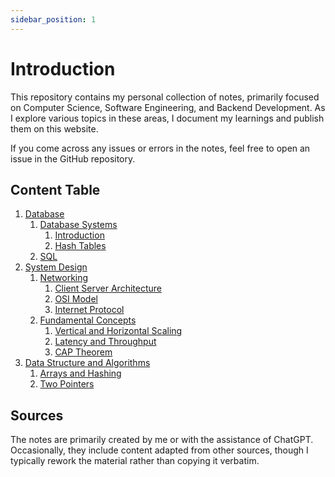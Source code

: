 ```yaml
---
sidebar_position: 1
---
```


# Introduction

This repository contains my personal collection of notes, primarily focused on Computer Science, Software Engineering, and Backend Development. As I explore various topics in these areas, I document my learnings and publish them on this website.

If you come across any issues or errors in the notes, feel free to open an issue in the GitHub repository.

## Content Table

1. [Database](/docs/databases/introduction.md)
   1. [Database Systems](/docs/databases/database-systems/introduction.md)
      1. [Introduction](/docs/databases/database-systems/introduction.md)
      2. [Hash Tables](/docs/databases/database-systems/hash-tables.md)
   2. [SQL](/docs/databases/sql/sql.md)
2. [System Design](/docs/system-design/introduction.md)
   1. [Networking](/docs/system-design/networking/client-server-architecture.md)
      1. [Client Server Architecture](/docs/system-design/networking/client-server-architecture.md)
      2. [OSI Model](/docs/system-design/networking/osi-model.md)
      3. [Internet Protocol](/docs/system-design/networking/internet-protocol.md)
   2. [Fundamental Concepts](/docs/system-design/fundamental-concepts/scaling.md)
      1. [Vertical and Horizontal Scaling](/docs/system-design/fundamental-concepts/scaling.md)
      2. [Latency and Throughput](/docs/system-design/fundamental-concepts/latency-and-throughput.md)
      3. [CAP Theorem](/docs/system-design/fundamental-concepts/cap-theorem.md)
3. [Data Structure and Algorithms](/docs/data-structure-and-algorithms/arrays-and-hasing)
   1. [Arrays and Hashing](/docs/data-structure-and-algorithms/arrays-and-hasing)
   2. [Two Pointers](/docs/data-structure-and-algorithms/two-pointers)

## Sources

The notes are primarily created by me or with the assistance of ChatGPT. Occasionally, they include content adapted from other sources, though I typically rework the material rather than copying it verbatim.